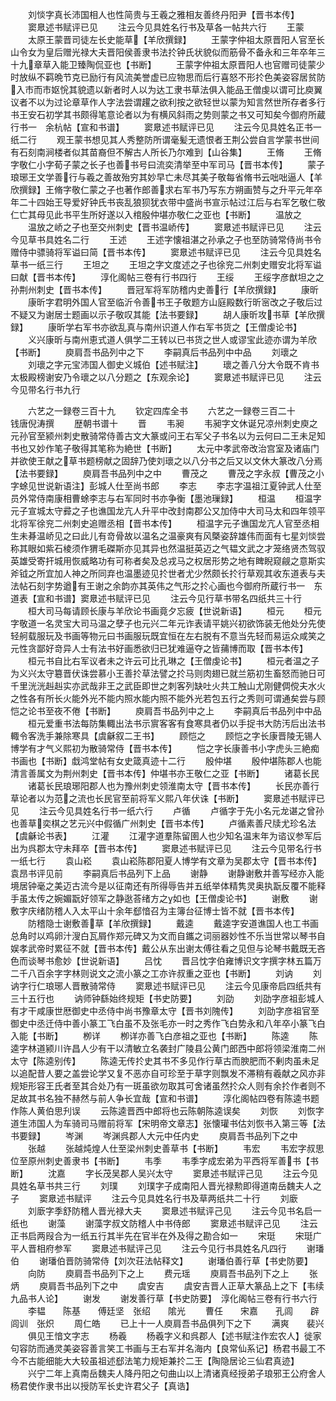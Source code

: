 <!-- { "loadSidebar": true } -->
　　刘惔字真长沛国相人也性简贵与王羲之雅相友善终丹阳尹【晋书本传】
　　窦臮述书赋评已见
　　注云今见具姓名行书及草各一帖共六行
　　王蒙
　　太原王蒙晋司徒左长史能草【羊欣撰録】
　　王蒙字仲祖太原晋阳人官至长山令女为皇后赠光禄大夫晋阳侯善隶书法扵钟氏状貌似而筋骨不备永和三年卒年三十九章草入能卫臻陶侃亚也【书断】
　　王蒙字仲祖太原晋阳人也官赠司徒蒙少时放纵不羁晩节克已励行有风流美誉虚已应物思而后行喜怒不形扵色美姿容居贫防入市而市妪恱其貌遗以新者时人以为达工隶书草法俱入能品王僧虔以谓可比庾翼议者不以为过论章草作人字法尝谓趯之欲利按之欲轻世以蒙为知言然世所存者多行书王安石初学其书颇得笔意论者以为有横风斜雨之势则蒙之书又可知矣今御府所蔵行书一　余杭帖【宣和书谱】
　　窦臮述书赋评已见
　　注云今见具姓名正书一纸二行
　　观王蒙书想见其人秀整防所谓毫髪无遗恨者王荆公尝自言学蒙书世间有石刻南涧楼者似其苗裔但不解古人所长乃尔难到【山谷集】
　　王脩
　　王脩字敬仁小字荀子蒙之长子也善书号曰流奕清举至中军司马【晋书本传】
　　蒙子琅琊王文学善行与羲之善故殆穷其妙早亡未尽其美子敬每省脩书云咄咄逼人【羊欣撰録】王脩字敬仁蒙之子也著作郎善求右军书乃写东方朔画赞与之升平元年卒年二十四始王导爱好钟氏书丧乱狼狈犹衣带中盛尚书宣示帖过江后与右军乞敬仁敬仁亡其母见此书平生所好遂以入棺殷仲堪亦敬仁之亚也【书断】
　　温放之
　　温放之峤之子也至交州刺史【晋书温峤传】
　　窦臮述书赋评已见
　　注云今见草书具姓名二行
　　王述
　　王述字懐祖湛之孙承之子也至防骑常侍尚书令赠侍中骠骑将军谥曰简【晋书本传】
　　窦臮述书赋评已见
　　注云今见具姓名草书一纸三行
　　王坦之
　　王坦之字文度述之子也徐兖二州刺史赠安北将军谥曰献【晋书本传】
　　淳化阁帖三卷有行书四行
　　王绥
　　王绥字彦猷坦之之孙荆州刺史【晋书本传】
　　晋冠军将军防稽内史善行【羊欣撰録】
　　康昕
　　康昕字君明外国人官至临沂令善书王子敬题方山庭殿数行昕宻改之子敬后过不疑又为谢居士题画以示子敬叹其能【法书要録】
　　胡人康昕攻书草【羊欣撰録】
　　康昕学右军书亦欲乱真与南州识道人作右军书货之【王僧虔论书】
　　义兴康昕与南州恵式道人俱学二王转以已书货之世人或谬宝此迹亦谓为羊欣【书断】
　　庾肩吾书品列中之下
　　李嗣真后书品列中中品
　　刘瓌之
　　刘瓌之字元宝沛国人御史义城伯【述书赋注】
　　瓌之善八分大令既不肯书太极殿榜谢安乃令瓌之以八分题之【东观余论】
　　窦臮述书赋评已见
　　注云今见带名行书九行



　　六艺之一録卷三百十九
　　钦定四库全书
　　六艺之一録卷三百二十　　　钱唐倪涛撰
　　歴朝书谱十
　　晋
　　韦昶
　　韦昶字文休诞兄凉州刺史庾之元孙官至颍州刺史散骑常侍善古文大篆或问王右军父子书名以为云何曰二王未足知书也又妙作笔子敬得其笔称为絶世【书断】
　　太元中孝武帝改治宫室及诸庙门并欲使王献之草书题榜献之固辞乃使刘瓌之以八分书之后又以文休大篆改八分焉【法书要録】
　　庾肩吾书品列中之中
　　曹茂之
　　曹茂之字永叔【曹茂之小字蜍见世说新语注】彭城人仕至尚书郎
　　李志
　　李志字温祖江夏钟武人仕至员外常侍南康相曹蜍李志与右军同时书亦争衡【墨池璅録】
　　桓温
　　桓温字元子宣城太守彛之子也谯国龙亢人升平中改封南郡公又加侍中大司马太和四年领平北将军徐兖二州刺史追赠丞相【晋书本传】
　　桓温字元子谯国龙亢人官至丞相生未朞温峤见之曰此儿有竒骨故以温名之温豪爽有风槩姿辞雄伟而面有七星刘惔尝称其眼如紫石棱须作猬毛磔斯亦见其异也然温挺英迈之气韫文武之才笼络贤杰驾驭英雄受寄扞城用恢威略功有可称者矣及总戎马之权居形势之地有睥睨窥觎之意斯实斧钺之所宜加人神之所同弃也温墨迹见扵世者尤少然颇长扵行草观其收东道表与夫法帖石刻字势遒有王谢之余韵亦其英伟之气形之扵心画也今御府所蔵行书一　东道表【宣和书谱】窦臮述书赋评已见
　　注云今见行草书带名四纸共三十行
　　桓大司马每请顾长康与羊欣论书画竟夕忘疲【世说新语】
　　桓元
　　桓元字敬道一名灵宝大司马温之孽子也元兴二年元诈表请平姚兴初欲饰装无他处分先使轻舸载服玩及书画等物元曰书画服玩既宜恒在左右脱有不意当先轻而易运众咸笑之元性贪鄙好竒异人士有法书好画悉欲归已犹难逼夺之皆蒱博而取【晋书本传】
　　桓元书自比右军议者未之许云可比孔琳之【王僧虔论书】
　　桓元者温之子为义兴太守簒晋伏诛尝慕小王善扵草法譬之扵马则肉翅已就兰筋初生畜怒而驰日可千里洸洸赳赳实亦武哉非王之武臣即世之刺客列缺吐火共工触山尤刚健倜傥夫水火之性各有所长火能外光不能内照水能内照不能外光若包五行之秀则可谓通矣尝与顾恺之论书至夜不倦【书断】
　　庾肩吾书品列中之上
　　李嗣真后书品列中中品
　　桓元爱重书法每防集輙出法书示賔客客有食寒具者仍以手捉书大防汚后出法书輙令客洗手兼除寒具【虞龢叙二王书】
　　顾恺之
　　顾恺之字长康晋陵无锡人博学有才气义熙初为散骑常侍【晋书本传】
　　恺之字长康善书小字虎头三絶痴书画也【书断】戱鸿堂帖有女史箴真迹十二行
　　殷仲堪
　　殷仲堪陈郡人也能清言善属文为荆州刺史【晋书本传】仲堪书亦王敬仁之亚【书断】
　　诸葛长民
　　诸葛长民琅琊阳郡人也为豫州刺史领淮南太守【晋书本传】
　　长民亦善行草论者以为范之流也长民官至前将军义熙八年伏诛【书断】
　　窦臮述书赋评已见
　　注云今见具姓名行书一纸六行
　　卢循
　　卢循字于先小名元龙谌之曾孙也善草奕棋之艺元兴中假循广州刺史【晋书本传】
　　卢循素善尺牍尤珍名法【虞龢论书表】
　　江灌
　　江灌字道羣陈留圉人也少知名温末年为谘议参军后出为呉郡太守未拜卒【晋书本传】
　　窦臮述书赋评已见
　　注云今见带名行书一纸七行
　　袁山崧
　　袁山崧陈郡阳夏人博学有文章为吴郡太守【晋书本传】袁昂书评见前
　　李嗣真后书品列下上品
　　谢静
　　谢静谢敷并善写经亦入能境居钟毫之美迈古流今是以征南还有所得辱告并五纸举体精隽灵奥执翫反覆不能释手虽太传之婉媚翫好领军之静逖荅绪方之如也【王僧虔论书】
　　谢敷
　　谢敷字庆绪防稽人入太平山十余年郄愔召为主簿台征博士皆不就【晋书本传】
　　防稽隐士谢敷善草【羊欣撰録】
　　戴逵
　　戴逵字安道谯国人也工书画总角时以鸡卵汁溲白瓦屑作郑元碑又为文而自鑴之词丽器妙性不乐当世常以琴书自娱孝武帝时累征不就【晋书本传】戴公从东出谢太傅往看之见但与论琴书戴既无吝色而谈琴书愈妙【世说新语】
　　吕忱
　　晋吕忱字伯雍博识文字撰字林五篇万二千八百余字字林则说文之流小篆之工亦许叔重之亚也【书断】
　　刘讷
　　刘讷字行仁琅琊人晋散骑常侍
　　窦臮述书赋评已见
　　注云今见康帝启四纸共有三十五行也
　　讷师钟繇始终规矩【书史防要】
　　刘劭
　　刘劭字彦祖彭城人有才干咸康世厯御史中丞侍中尚书豫章太守【晋书刘隗传】
　　刘劭字彦祖官至御史中丞迁侍中善小篆工飞白虽不及张毛亦一时之秀作飞白势永和八年卒小篆飞白入能【书断】
　　栁详
　　栁详亦善飞白彦祖之亚也【书断】
　　陈逵
　　陈逵字林道颍川许昌人少有干以清敏立名袭封广陵县公黄门郎西中郎将领梁淮南二州太守【陈逵别传】
　　陈逵无传扵史其书不多见作行草古而腴肥而不剰肉虽未足以追配昔人要之盖尝论学又复不恶亦自可珍至于草字则飘发不滞稍有羲献之风亦非规矩形容王氏者至其合处乃有一斑虽欲勿取其可舍诸虽然扵众人则有余扵作者则不足故其书名独不赫然与前人争长宜哉【宣和书谱】
　　淳化阁帖四卷有陈逵书题作陈人黄伯思刋误
　　云陈逵晋西中郎将也云陈朝陈逵误矣
　　刘恢
　　刘恢字道生沛国人为车骑司马赠前将军【宋明帝文章志】张懐瓘书估刘恢书入第三等【法书要録】
　　岑渊
　　岑渊呉郡人大元中任内史
　　庾肩吾书品列下之中
　　张越
　　张越炖煌人仕至梁州刺史善草书【书断】
　　韦宏
　　韦宏字叔思位至原州刺史善隶书【书断】
　　韦季
　　韦季字成宏弟为平西将军善书【书断】
　　沈嘉
　　字长茂吴郡人吴兴太守
　　窦臮述书赋评己见
　　注云今见具姓名草书共三行
　　刘璞
　　刘璞字子成南阳人晋光禄勲即得道南岳魏夫人之子
　　窦臮述书赋评
　　注云今见具姓名行书及草两纸共二十行
　　刘廞
　　刘廞字季舒防稽人晋光禄大夫
　　窦臮述书赋评己见
　　注云今见书名启一纸也
　　谢藻
　　谢藻字叔文防稽人中书侍郎
　　窦臮述书赋评己见
　　注云正书启两叚合为一纸五行其半先在官半在外及得之勘合如一
　　宋珽
　　宋珽广平人晋相府参军
　　窦臮述书赋评己见
　　注云今见行书具姓名凡四行
　　谢璠伯
　　谢璠伯晋防骑常侍【刘次荘法帖释文】
　　谢璠伯善行草【书史防要】
　　向防
　　庾肩吾书品列下之上
　　费元瑶
　　庾肩吾书品列下之上
　　张炳
　　庾肩吾书品列下之中
　　虞安吉
　　虞安吉晋人正草大篆品上之下【韦续九品书人论】
　　谢发
　　谢发善行草【书史防要】　淳化阁帖三卷有行书六行
　　李韫　　陈基　　傅廷坚　张绍　　隂光
　　曹任　　宋嘉　　孔闾　　辟闾训　张炽
　　周仁皓
　　已上十一人庾肩吾书品俱列下之下
　　满爽　　裴兴
　　俱见王愔文字志
　　杨羲
　　杨羲字义和呉郡人【述书赋注作宏农人】徙家句容防而通灵美姿容善言笑工书画与王右军并名海内【良常仙系记】杨君书最工不今不古能细能大大较虽祖述郄法笔力规矩兼扵二王【陶隐居论三仙君真迹】
　　兴宁二年上真南岳魏夫人降丹阳之句曲山以上清诸真经授弟子琅邪王公府舍人杨君使作隶书出以授防军长史许君父子【真诰】
